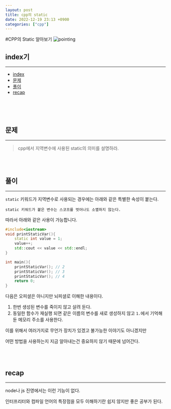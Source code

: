 ```yaml
---
layout: post
title: cpp의 static
date: 2022-12-19 23:13 +0900
categories: ["cpp"]
---
```

#CPP의 Static 알아보기
<img src="https://images.unsplash.com/photo-1519658422992-0c8495f08389?ixlib=rb-4.0.3&ixid=MnwxMjA3fDB8MHxwaG90by1wYWdlfHx8fGVufDB8fHx8&auto=format&fit=crop&w=1710&q=80"
alt="pointing">


## index기
--- 
- [index](#index)
- [문제](#문제)
- [풀이](#풀이)
- [recap](#recap)

<br>
<br>
<br>
 
## 문제 
--- 
> cpp에서 지역변수에 사용된 static의 의미를 설명하라.
<br>
<br>

## 풀이 
--- 
`static` 키워드가 지역변수로 사용되는 경우에는 아래와 같은 특별한 속성이 붙는다.

`static 키워드가 붙은 변수는 스코프를 벗어나도 소멸하지 않는다.`

따라서 아래와 같은 사용이 가능합니다.

```cpp
#include<iostream>
void printStaticVar(){
    static int value = 1;
    value++;
    std::cout << value << std::endl;
}

int main(){
    printStaticVar(); // 2
    printStaticVar(); // 3
    printStaticVar(); // 4
    return 0;
}
```
다음은 오피셜은 아니지만 뇌피셜로 이해한 내용이다.

1. 한번 생성된 변수를 죽이지 않고 살려 둔다.
2. 동일한 함수가 재실행 되면 같은 이름의 변수를 새로 생성하지 않고 `1.`에서 기억해둔 메모리 주소를 사용한다.

이를 위해서 여러가지로 무언가 장치가 있겠고 불가능한 이야기도 아니겠지만 

어떤 방법을 사용하는지 지금 알아내는건 중요하지 않기 때문에 넘어간다.


<br>
<br>

## recap 
--- 

node나 js 진영에서는 이런 기능이 없다.

인터프리터와 컴파일 언어의 특장점을 모두 이해하기란 쉽지 않지만 좋은 공부가 된다.

<br>
<br>

